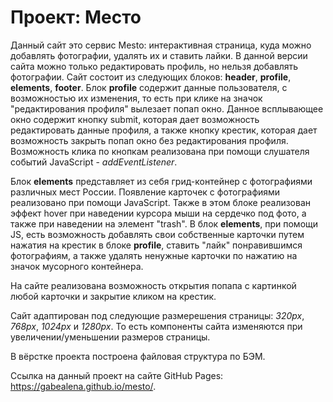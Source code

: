 # Проект: Место

Данный сайт это сервис Mesto: интерактивная страница, куда можно добавлять фотографии, удалять их и ставить лайки. В данной версии сайта можно только редактировать профиль, но нельзя добавлять фотографии. Сайт состоит из следующих блоков: **header**,  **profile**, **elements**, **footer**. 
Блок **profile** содержит данные пользователя, с возможностью их изменения, то есть при клике на значок "редактирования профиля" вылезает попап окно. Данное всплывающее окно содержит кнопку submit, которая дает возможность редактировать данные профиля, а также кнопку крестик, которая дает возможность закрыть попап окно без редактирования профиля. Возможность клика по кнопкам реализована при помощи слушателя событий JavaScript - *addEventListener*. 

Блок **elements** представляет из себя грид-контейнер с фотографиями различных мест России. Появление карточек с фотографиями реализовано при помощи JavaScript. Также в этом блоке реализован эффект hover при наведении курсора мыши на сердечко под фото, а также при наведении на элемент "trash". В блок **elements**, при помощи JS, есть возможность добавлять свои собственные карточки путем нажатия на крестик в блоке **profile**, ставить "лайк" понравившимся фотографиям, а также удалять ненужные карточки по нажатию на значок мусорного контейнера.

На сайте реализована возможность открытия попапа с картинкой любой карточки и закрытие кликом на крестик.

Сайт адаптирован под следующие размерешения страницы: *320px*, *768px*, *1024px* и *1280px*. То есть компоненты сайта изменяются при увеличении/уменьшении размеров страницы. 

В вёрстке проекта построена файловая структура по БЭМ.

Ссылка на данный проект на сайте GitHub Pages: https://gabealena.github.io/mesto/.